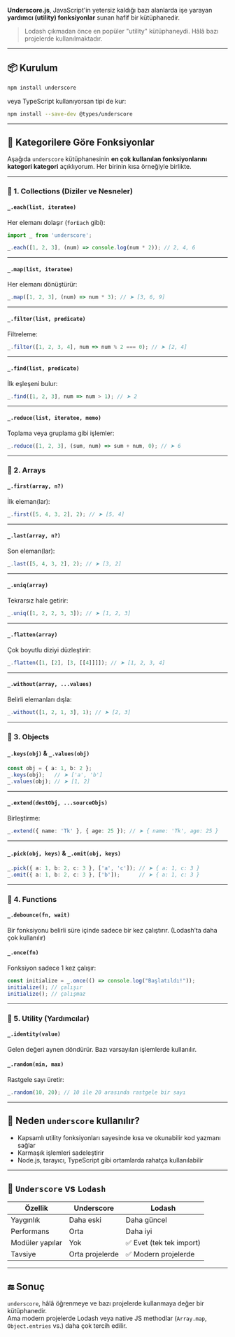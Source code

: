 
**Underscore.js**, JavaScript'in yetersiz kaldığı bazı alanlarda işe yarayan **yardımcı (utility) fonksiyonlar** sunan hafif bir kütüphanedir.
> Lodash çıkmadan önce en popüler "utility" kütüphaneydi. Hâlâ bazı projelerde kullanılmaktadır.

---

## 📦 Kurulum

```bash
npm install underscore
```

veya TypeScript kullanıyorsan tipi de kur:

```bash
npm install --save-dev @types/underscore
```

---

## 🧠 Kategorilere Göre Fonksiyonlar

Aşağıda `underscore` kütüphanesinin **en çok kullanılan fonksiyonlarını kategori kategori** açıklıyorum. Her birinin kısa örneğiyle birlikte.

---

### 🔹 1. **Collections (Diziler ve Nesneler)**

#### `_.each(list, iteratee)`

Her elemanı dolaşır (`forEach` gibi):

```ts
import _ from 'underscore';

_.each([1, 2, 3], (num) => console.log(num * 2)); // 2, 4, 6
```

---

#### `_.map(list, iteratee)`

Her elemanı dönüştürür:

```ts
_.map([1, 2, 3], (num) => num * 3); // ➤ [3, 6, 9]
```

---

#### `_.filter(list, predicate)`

Filtreleme:

```ts
_.filter([1, 2, 3, 4], num => num % 2 === 0); // ➤ [2, 4]
```

---

#### `_.find(list, predicate)`

İlk eşleşeni bulur:

```ts
_.find([1, 2, 3], num => num > 1); // ➤ 2
```

---

#### `_.reduce(list, iteratee, memo)`

Toplama veya gruplama gibi işlemler:

```ts
_.reduce([1, 2, 3], (sum, num) => sum + num, 0); // ➤ 6
```

---

### 🔹 2. **Arrays**

#### `_.first(array, n?)`

İlk eleman(lar):

```ts
_.first([5, 4, 3, 2], 2); // ➤ [5, 4]
```

---

#### `_.last(array, n?)`

Son eleman(lar):

```ts
_.last([5, 4, 3, 2], 2); // ➤ [3, 2]
```

---

#### `_.uniq(array)`

Tekrarsız hale getirir:

```ts
_.uniq([1, 2, 2, 3, 3]); // ➤ [1, 2, 3]
```

---

#### `_.flatten(array)`

Çok boyutlu diziyi düzleştirir:

```ts
_.flatten([1, [2], [3, [[4]]]]); // ➤ [1, 2, 3, 4]
```

---

#### `_.without(array, ...values)`

Belirli elemanları dışla:

```ts
_.without([1, 2, 1, 3], 1); // ➤ [2, 3]
```

---

### 🔹 3. **Objects**

#### `_.keys(obj)` & `_.values(obj)`

```ts
const obj = { a: 1, b: 2 };
_.keys(obj);   // ➤ ['a', 'b']
_.values(obj); // ➤ [1, 2]
```

---

#### `_.extend(destObj, ...sourceObjs)`

Birleştirme:

```ts
_.extend({ name: 'Tk' }, { age: 25 }); // ➤ { name: 'Tk', age: 25 }
```

---

#### `_.pick(obj, keys)` & `_.omit(obj, keys)`

```ts
_.pick({ a: 1, b: 2, c: 3 }, ['a', 'c']); // ➤ { a: 1, c: 3 }
_.omit({ a: 1, b: 2, c: 3 }, ['b']);      // ➤ { a: 1, c: 3 }
```

---

### 🔹 4. **Functions**

#### `_.debounce(fn, wait)`

Bir fonksiyonu belirli süre içinde sadece bir kez çalıştırır. (Lodash’ta daha çok kullanılır)

#### `_.once(fn)`

Fonksiyon sadece 1 kez çalışır:

```ts
const initialize = _.once(() => console.log("Başlatıldı!"));
initialize(); // çalışır
initialize(); // çalışmaz
```

---

### 🔹 5. **Utility (Yardımcılar)**

#### `_.identity(value)`

Gelen değeri aynen döndürür. Bazı varsayılan işlemlerde kullanılır.

#### `_.random(min, max)`

Rastgele sayı üretir:

```ts
_.random(10, 20); // 10 ile 20 arasında rastgele bir sayı
```

---

## 📌 Neden `underscore` kullanılır?

- Kapsamlı utility fonksiyonları sayesinde kısa ve okunabilir kod yazmanı sağlar
- Karmaşık işlemleri sadeleştirir
- Node.js, tarayıcı, TypeScript gibi ortamlarda rahatça kullanılabilir

---

## 🔄 `Underscore` vs `Lodash`

|Özellik|Underscore|Lodash|
|---|---|---|
|Yaygınlık|Daha eski|Daha güncel|
|Performans|Orta|Daha iyi|
|Modüler yapılar|Yok|✅ Evet (tek tek import)|
|Tavsiye|Orta projelerde|✅ Modern projelerde|

---

## 🔚 Sonuç

`underscore`, hâlâ öğrenmeye ve bazı projelerde kullanmaya değer bir kütüphanedir.  
Ama modern projelerde Lodash veya native JS methodlar (`Array.map`, `Object.entries` vs.) daha çok tercih edilir.
